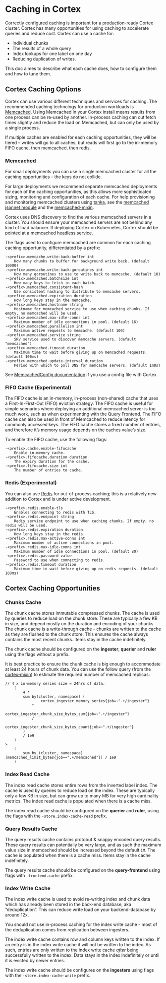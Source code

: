 # Caching in Cortex

Correctly configured caching is important for a production-ready Cortex cluster.
Cortex has many opportunities for using caching to accelerate queries and reduce cost.  Cortex can use a cache for:
* Individual chunks
* The results of a whole query
* Index lookups for one label on one day
* Reducing duplication of writes.

This doc aimes to describe what each cache does, how to configure them and how to tune them.

## Cortex Caching Options

Cortex can use various different techniques and services for caching.
The recommended caching technology for production workloads is [Memcached](https://memcached.org/).
Using Memcached in your Cortex install means results from one process can be re-used by another.
In-process caching can cut fetch times slightly and reduce the load on Memcached, but can only be used by a single process.

If multiple caches are enabled for each caching opportunities, they will be tiered – writes will go to all caches, but reads will first go to the in-memory FIFO cache, then memcached, then redis.

### Memcached

For small deployments you can use a single memcached cluster for all the caching opportunities – the keys do not collide.

For large deployments we recommend separate memcached deployments for each of the caching opportunities, as this allows more sophisticated sizing, monitoring and configuration of each cache.
For help provisioning and monitoring memcached clusters using [tanka](https://github.com/grafana/tanka), see the [memcached jsonnet module](https://github.com/grafana/jsonnet-libs/tree/master/memcached) and the [memcached-mixin](https://github.com/grafana/jsonnet-libs/tree/master/memcached-mixin).

Cortex uses DNS discovery to find the various memcached servers in a cluster.
You should ensure your memcached servers are not behind any kind of load balancer.
If deploying Cortex on Kubernetes, Cortex should be pointed at a memcached [headless service](https://kubernetes.io/docs/concepts/services-networking/service/#headless-services).

The flags used to configure memcached are common for each caching caching opportunity, differentiated by a prefix:

```
-<prefix>.memcache.write-back-buffer int
    How many chunks to buffer for background write back. (default 10000)
-<prefix>.memcache.write-back-goroutines int
    How many goroutines to use to write back to memcache. (default 10)
-<prefix>.memcached.batchsize int
    How many keys to fetch in each batch.
-<prefix>.memcached.consistent-hash
    Use consistent hashing to distribute to memcache servers.
-<prefix>.memcached.expiration duration
    How long keys stay in the memcache.
-<prefix>.memcached.hostname string
    Hostname for memcached service to use when caching chunks. If empty, no memcached will be used.
-<prefix>.memcached.max-idle-conns int
    Maximum number of idle connections in pool. (default 16)
-<prefix>.memcached.parallelism int
    Maximum active requests to memcache. (default 100)
-<prefix>.memcached.service string
    SRV service used to discover memcache servers. (default "memcached")
-<prefix>.memcached.timeout duration
    Maximum time to wait before giving up on memcached requests. (default 100ms)
-<prefix>.memcached.update-interval duration
    Period with which to poll DNS for memcache servers. (default 1m0s)
```

See [MemcachedConfig documentation](/docs/configuration/config-file-reference.md#memcached_config) if you use a config file with Cortex.

### FIFO Cache (Experimental)

The FIFO cache is an in-memory, in-process (non-shared) cache that uses a First-In-First-Out (FIFO) eviction strategy.
The FIFO cache is useful for simple scenarios where deploying an additional memcached server is too much work, such as when experimenting with the Query Frontend.
The FIFO cache can also be used in front of Memcached to reduce latency for commonly accessed keys.
The FIFO cache stores a fixed number of entries, and therefore it’s memory usage depends on the caches value’s size.

To enable the FIFO cache, use the following flags:

```
-<prefix>.cache.enable-fifocache
    Enable in-memory cache.
-<prefix>.fifocache.duration duration
    The expiry duration for the cache.
-<prefix>.fifocache.size int
    The number of entries to cache.
```

### Redis (Experimental)

You can also use [Redis](https://redis.io/) for out-of-process caching; this is a relatively new addition to Cortex and is under active development.

```
-<prefix>.redis.enable-tls
    Enables connecting to redis with TLS.
-<prefix>.redis.endpoint string
    Redis service endpoint to use when caching chunks. If empty, no redis will be used.
-<prefix>.redis.expiration duration
    How long keys stay in the redis.
-<prefix>.redis.max-active-conns int
    Maximum number of active connections in pool.
-<prefix>.redis.max-idle-conns int
    Maximum number of idle connections in pool. (default 80)
-<prefix>.redis.password value
    Password to use when connecting to redis.
-<prefix>.redis.timeout duration
    Maximum time to wait before giving up on redis requests. (default 100ms)
```

## Cortex Caching Opportunities

### Chunks Cache

The chunk cache stores immutable compressed chunks.
The cache is used by queries to reduce load on the chunk store.
These are typically a few KB in size, and depend mostly on the duration and encoding of your chunks.
The chunk cache is a write-through cache - chunks are written to the cache as they are flushed to the chunk store.  This ensures the cache always contains the most recent chunks.
Items stay in the cache indefinitely.

The chunk cache should be configured on the **ingester**, **querier** and **ruler** using the flags without a prefix.

It is best practice to ensure the chunk cache is big enough to accommodate at least 24 hours of chunk data.
You can use the follow query (from the [cortex-mixin]()) to estimate the required number of memcached replicas:

```promql
// 4 x in-memory series size = 24hrs of data.
    (
        4 *
        sum by(cluster, namespace) (
                cortex_ingester_memory_series{job=~".+/ingester"}
            *
                cortex_ingester_chunk_size_bytes_sum{job=~".+/ingester"}
            /
                cortex_ingester_chunk_size_bytes_count{job=~".+/ingester"}
        )
        / 1e9
    )
>
    (
        sum by (cluster, namespace) (memcached_limit_bytes{job=~".+/memcached"}) / 1e9
    )
```

### Index Read Cache

The index read cache stores entire rows from the inverted label index.
The cache is used by queries to reduce load on the index.
These are typically only a few KB in size, but can grow up to many MB for very high cardinality metrics.
The index read cache is populated when there is a cache miss.

The index read cache should be configured on the **querier** and **ruler**, using the flags with the `-store.index-cache-read` prefix.

### Query Results Cache

The query results cache contains protobuf & snappy encoded query results.
These query results can potentially be very large, and as such the maximum value size in memcached should be increased beyond the default `1M`.
The cache is populated when there is a cache miss.
Items stay in the cache indefinitely.

The query results cache should be configured on the **query-frontend** using flags with `-frontend.cache` prefix.

### Index Write Cache

The index write cache is used to avoid re-writing index and chunk data which has already been stored in the back-end database, aka “deduplication”.
This can reduce write load on your backend-database by around 12x.

You should not use in-process caching for the index write cache - most of the deduplication comes from replication between ingesters.

The index write cache contains row and column keys written to the index.
If an entry is in the index write cache it will not be written to the index.
As such, entries are only written to the index write cache _after_ being successfully written to the index.
Data stays in the index indefinitely or until it is evicted by newer entries.

The index write cache should be configures on the **ingesters** using flags with the `-store.index-cache-write` prefix.

